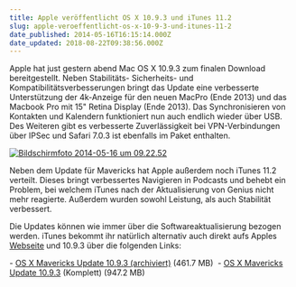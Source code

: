 ```yaml
---
title: Apple veröffentlicht OS X 10.9.3 und iTunes 11.2
slug: apple-veroeffentlicht-os-x-10-9-3-und-itunes-11-2
date_published: 2014-05-16T16:15:14.000Z
date_updated: 2018-08-22T09:38:56.000Z
---
```


Apple hat just gestern abend Mac OS X 10.9.3 zum finalen Download bereitgestellt. Neben Stabilitäts- Sicherheits- und Kompatibilitätsverbesserungen bringt das Update eine verbesserte Unterstützung der 4k-Anzeige für den neuen MacPro (Ende 2013) und das Macbook Pro mit 15" Retina Display (Ende 2013). Das Synchronisieren von Kontakten und Kalendern funktioniert nun auch endlich wieder über USB. Des Weiteren gibt es verbesserte Zuverlässigkeit bei VPN-Verbindungen über IPSec und Safari 7.0.3 ist ebenfalls im Paket enthalten. 

[![Bildschirmfoto 2014-05-16 um 09.22.52](//picdump.thafaker.de/2014/05/Bildschirmfoto-2014-05-16-um-09.22.52.png)](__GHOST_URL__/apple-veroeffentlicht-os-x-10-9-3-und-itunes-11-2/bildschirmfoto-2014-05-16-um-09-22-52/)

Neben dem Update für Mavericks hat Apple außerdem noch iTunes 11.2 verteilt. Dieses bringt verbessertes Navigieren in Podcasts und behebt ein Problem, bei welchem iTunes nach der Aktualisierung von Genius nicht mehr reagierte. Außerdem wurden sowohl Leistung, als auch Stabilität verbessert.

Die Updates können wie immer über die Softwareaktualisierung bezogen werden. iTunes bekommt ihr natürlich alternativ auch direkt aufs Apples [Webseite](https://www.apple.com/de/itunes/download/) und 10.9.3 über die folgenden Links:

- [OS X Mavericks Update 10.9.3 (archiviert)](http://web.archive.org/web/20140518211731/http://support.apple.com:80/kb/DL1745) (461.7 MB) 
- [OS X Mavericks Update 10.9.3](http://support.apple.com/kb/DL1746) (Komplett) (947.2 MB)
